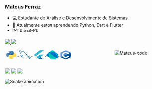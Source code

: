 ### Mateus Ferraz

- 💻 Estudante de Análise e Desenvolvimento de Sistemas
- 🌱 Atualmente estou aprendendo Python, Dart e Flutter
- 🗺 Brasil-PE


<div>
  <a href="https://github.com/mattferraz">
  <img height="180em" src = "https://github-readme-stats.vercel.app/api?username=mattferraz&show_icons=true&theme=dark&include_all_commits=true&count_private=true"/>
  <img height="140em" src = "https://github-readme-stats.vercel.app/api/top-langs/?username=mattferraz&layout=compact&langs_count=16&theme=dark"/>
</div>
  
<div style="display: inline_block"><br>
  <img align="center" alt="Mateus-Python" height="30" width="40" src="https://raw.githubusercontent.com/devicons/devicon/master/icons/python/python-original.svg">
  <img align="center" alt="Mateus-MySQL" height="30" width="40" src="https://raw.githubusercontent.com/devicons/devicon/master/icons/mysql/mysql-original.svg">
  <img align="center" alt="Mateus-Flutter" height="30" width="40" src="https://raw.githubusercontent.com/devicons/devicon/master/icons/flutter/flutter-original.svg">
  <img align="center" alt="Mateus-Dart" height="30" width="40" src="https://raw.githubusercontent.com/devicons/devicon/master/icons/dart/dart-original.svg">
  <img align="center" alt="Mateus-C" height="30" width="40" src="https://raw.githubusercontent.com/devicons/devicon/master/icons/c/c-original.svg">
  <img align="right" alt="Mateus-code" height="150" width="150" src="https://media.giphy.com/media/VTtANKl0beDFQRLDTh/giphy.gif?cid=ecf05e47cbk6vn38ep6nnh0383cgrespqvrf38mxeoidb5hb&rid=giphy.gif&ct=g">

</div>

##

<div> 
  <a href = "mailto:mtshs.ferraz@gmail.com"><img src="https://img.shields.io/badge/-Gmail-%23333?style=for-the-badge&logo=gmail&logoColor=white" target="_blank"></a>
  <a href = "https://t.me/mattferraz"><img src="https://img.shields.io/badge/Telegram-2CA5E0?style=for-the-badge&logo=telegram&logoColor=white"></a>
  <a href="https://www.instagram.com/mtzferraz" target="_blank"><img src="https://img.shields.io/badge/-Instagram-%23E4405F?style=for-the-badge&logo=instagram&logoColor=white" target="_blank"></a>
  
  ![Snake animation](https://github.com/mattferraz/mattferraz/blob/output/github-contribution-grid-snake.svg)

<div/>
